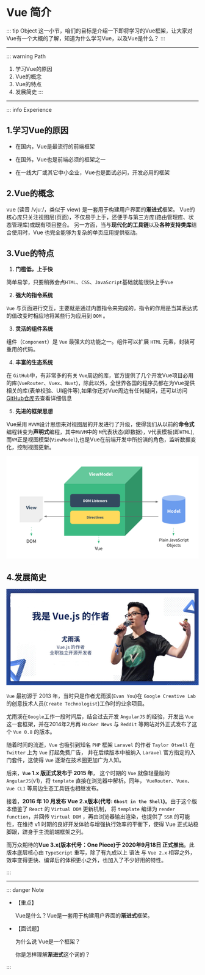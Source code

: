# Vue 简介

::: tip Object
这一小节，咱们的目标是介绍一下即将学习的Vue框架，让大家对Vue有一个大概的了解，知道为什么学习Vue，以及Vue是什么？
:::

---

::: warning Path

1. 学习Vue的原因
2. Vue的概念
3. Vue的特点
4. 发展简史
:::

---
::: info Experience

## 1.学习Vue的原因

* 在国内，Vue是最流行的前端框架

* 在国外，Vue也是前端必须的框架之一

* 在一线大厂或其它中小企业，Vue也是面试必问，开发必用的框架

## 2.Vue的概念

vue (读音 /vjuː/，类似于 view) 是一套用于构建用户界面的**渐进式**框架。
Vue的核心库只关注视图层(页面)，不仅易于上手，还便于与第三方库(路由管理库、状态管理库)或既有项目整合。
另一方面，当与**现代化的工具链**以及**各种支持类库**结合使用时，Vue 也完全能够为复杂的单页应用提供驱动。

## 3.Vue的特点

1. **门槛低，上手快**

  简单易学，只要稍微会点`HTML`、`CSS`、`JavaScript`基础就能很快上手`Vue`

2. **强大的指令系统**

  `Vue` 与页面进行交互，主要就是通过内置指令来完成的，指令的作用是当其表达式的值改变时相应地将某些行为应用到 `DOM` 。

3. **灵活的组件系统**

  组件（`Component`）是 `Vue` 最强大的功能之一。组件可以扩展 `HTML` 元素，封装可重用的代码。

4. **丰富的生态系统**

  在 `GitHub`中，有非常多的有关 `Vue`周边的库，官方提供了几个开发Vue项目必用的库(`VueRouter`、`Vuex`、`Nuxt`)，除此以外，全世界各国的程序员都在为Vue提供相关的库(表单校验、UI组件等),如果你还对Vue周边有任何疑问，还可以访问[GitHub仓库](https://github.com/vuejs/awesome-vue)去查看详细信息

5. **先进的框架思想**

  Vue采用 `MVVM`设计思想来对视图层的开发进行了升级，使得我们从以前的**命令式**编程转变为**声明式**编程，其中`MVVM`中的 `M`代表状态(即数据)，`V`代表模板(即`HTML`),而`VM`正是视图模型(`ViewModel`),也是Vue在前端开发中所扮演的角色，监听数据变化，控制视图更新。

![mvvm](./images/mvvm.png)

## 4.发展简史

![author](./images/youyuxi.jpg)

`Vue` 最初源于 2013 年，当时只是作者尤雨溪(`Evan You`)在 `Google Creative Lab`的创意技术人员(`Create Technologist`)工作时的业余项目。

尤雨溪在`Google`工作一段时间后，结合过去开发 `AngularJS` 的经验，开发出 `Vue` 这一套框架，并在2014年2月再 `Hacker News` 与 `Reddit` 等网站对外正式发布了这个 `Vue 0.8` 的版本。

随着时间的流逝，`Vue` 也吸引到知名 `PHP` 框架 `Laravel` 的作者 `Taylor Otwell` 在 `Twitter` 上为 `Vue` 打起免费广告， 并在后续版本中被纳入 `Laravel` 官方指定的入门套件，这使得 `Vue` 逐渐在技术圈更加广为人知。

后来，**`Vue` 1.x 版正式发布于 2015 年**， 这个时期的 `Vue` 就像轻量版的 `AngularJS`(v1)，将 `template` 直接在浏览器中解析。同年， `VueRouter`、`Vuex`、`Vue CLI` 等周边生态工具链也相继发布。

接着，**2016 年 10 月发布 Vue 2.x版本(代号: `Ghost in the Shell`)**。由于这个版本借鉴了 `React` 的 `Virtual DOM` 更新机制， 将 `template` 编译为 `render function`，并回传 `Virtual DOM` ，再由浏览器输出渲染，也提供了 `SSR` 的可能性，在维持 v1 时期的良好开发体验与增强执行效率的平衡下，使得 Vue 正式站稳脚跟，跻身于主流前端框架之列。

而万众期待的**Vue 3.x(版本代号：One Piece)于 2020年9月18日 正式推出**。此版本底层核心由 `TypeScript` 重写，除了有九成以上 语法 与 `Vue 2.x` 相容之外，效率变得更快、编译后的体积更小之外，也加入了不少好用的特性。

:::

---
::: danger Note

* 【重点】

  Vue是什么？Vue是一套用于构建用户界面的**渐进式**框架。

* 【面试题】

  为什么说 Vue是一个框架？

  你是怎样理解**渐进式**这个词的？

:::
